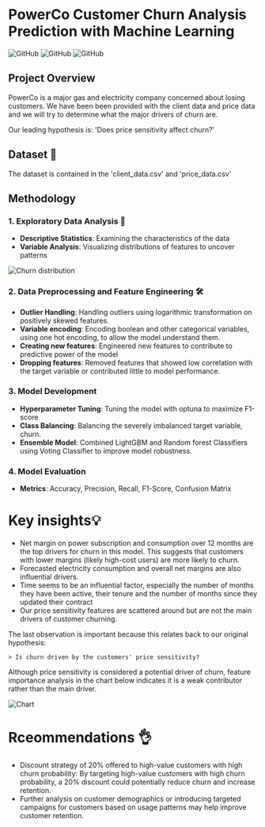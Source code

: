 # PowerCo Customer Churn Analysis Prediction with Machine Learning
![GitHub](https://img.shields.io/badge/Language-Python-blue)
![GitHub](https://img.shields.io/badge/Model-Voting_Classifier-purple)
![GitHub](https://img.shields.io/badge/Library-Scikit_Learn-Green)

## Project Overview

PowerCo is a major gas and electricity company concerned about losing customers. We have been been provided with the client data and price data and we will try to determine what the major drivers of churn are.

Our leading hypothesis is: 'Does price sensitivity affect churn?'

## Dataset 📂
The dataset is contained in the 'client_data.csv' and 'price_data.csv'

## Methodology 
### 1. Exploratory Data Analysis 🔭
- **Descriptive Statistics**: Examining the characteristics of the data
- **Variable Analysis**: Visualizing distributions of features to uncover patterns
  
![Churn distribution](https://github.com/joytile/Customer-Churn-Analysis-and-Prediction-with-Machine-Learning/blob/main/churn_status.png)
### 2. Data Preprocessing and Feature Engineering 🛠️
- **Outlier Handling**: Handling outliers using logarithmic transformation on positively skewed features.
- **Variable encoding**: Encoding boolean and other categorical variables, using one hot encoding, to allow the model understand them.
- **Creating new features**: Engineered new features to contribute to predictive power of the model
- **Dropping features**: Removed features that showed low correlation with the target variable or contributed little to model performance.
### 3. Model Development
- **Hyperparameter Tuning**: Tuning the model with optuna to maximize F1-score
- **Class Balancing**: Balancing the severely imbalanced target variable, churn.
- **Ensemble Model**: Combined LightGBM and Random forest Classifiers using Voting Classifier to improve model robustness.
### 4. Model Evaluation
- **Metrics**: Accuracy, Precision, Recall, F1-Score, Confusion Matrix


# Key insights💡
- Net margin on power subscription and consumption over 12 months are the top drivers for churn in this model. This suggests that customers with lower margins (likely high-cost users) are more likely to churn.
- Forecasted electricity consumption and overall net margins are also influential drivers.
- Time seems to be an influential factor, especially the number of months they have been active, their tenure and the number of months since they updated their contract
- Our price sensitivity features are scattered around but are not the main drivers of customer churning.

The last observation is important because this relates back to our original hypothesis:

    > Is churn driven by the customers' price sensitivity?

Although price sensitivity is considered a potential driver of churn, feature importance analysis in the chart below indicates it is a weak contributor rather than the main driver.

![Chart](https://github.com/joytile/Customer-Churn-Analysis-and-Prediction-with-Machine-Learning/blob/main/feature_importances.png)
# Rceommendations 👌
- Discount strategy of 20% offered to high-value customers with high churn probability: By targeting high-value customers with high churn probability, a 20% discount could potentially reduce churn and increase retention.
- Further analysis on customer demographics or introducing targeted campaigns for customers based on usage patterns may help improve customer retention.
